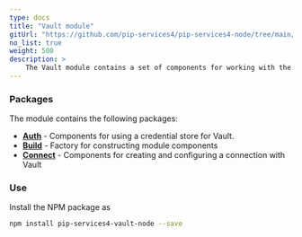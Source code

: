 ```yaml
---
type: docs
title: "Vault module"
gitUrl: "https://github.com/pip-services4/pip-services4-node/tree/main/pip-services4-vault-node"
no_list: true
weight: 500
description: > 
    The Vault module contains a set of components for working with the HashiCorp Vault, which is an identity-based secrets and encryption management system.
---
```


### Packages

The module contains the following packages:
- [**Auth**](auth) - Components for using a credential store for Vault.
- [**Build**](build) - Factory for constructing module components
- [**Connect**](connect) - Components for creating and configuring a connection with Vault


### Use

Install the NPM package as
```bash
npm install pip-services4-vault-node --save
```
